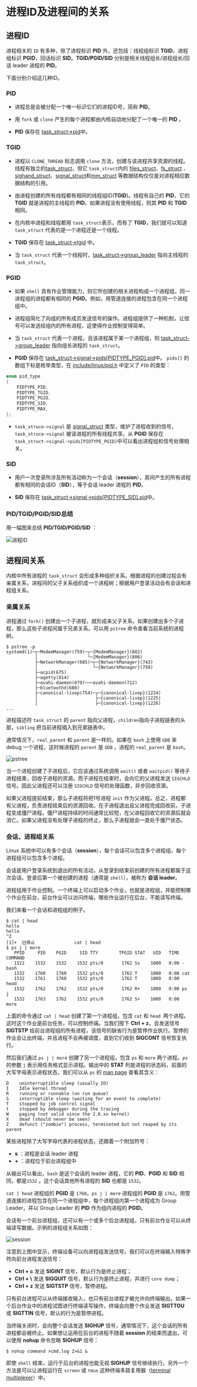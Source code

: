 
# 进程ID及进程间的关系

## 进程ID

进程相关的 `ID` 有多种，除了进程标识 **PID** 外，还包括：线程组标识 **TGID**，进程组标识 **PGID**，回话标识 **SID**。**TGID/PGID/SID** 分别是相关线程组长/进程组长/回话 leader 进程的 **PID**。

下面分别介绍这几种ID。

### PID

*  进程总是会被分配一个唯一标识它们的进程ID号，简称 **PID**。

*  用 `fork` 或 `clone` 产生的每个进程都由内核自动地分配了一个唯一的 **PID** 。

* **PID** 保存在 [task_struct->pid](https://github.com/torvalds/linux/blob/8bb7eca972ad531c9b149c0a51ab43a417385813/include/linux/sched.h?_pjax=%23js-repo-pjax-container%2C%20div%5Bitemtype%3D%22http%3A%2F%2Fschema.org%2FSoftwareSourceCode%22%5D%20main%2C%20%5Bdata-pjax-container%5D#L943)中。

### TGID

*  进程以 `CLONE_THREAD` 标志调用 `clone` 方法，创建与该进程共享资源的线程。线程有独立的[task_struct](https://github.com/torvalds/linux/blob/8bb7eca972ad531c9b149c0a51ab43a417385813/include/linux/sched.h?_pjax=%23js-repo-pjax-container%2C%20div%5Bitemtype%3D%22http%3A%2F%2Fschema.org%2FSoftwareSourceCode%22%5D%20main%2C%20%5Bdata-pjax-container%5D#L723)，但它 `task_struct`内的 [files_struct](https://github.com/torvalds/linux/blob/8bb7eca972ad531c9b149c0a51ab43a417385813/include/linux/sched.h?_pjax=%23js-repo-pjax-container%2C%20div%5Bitemtype%3D%22http%3A%2F%2Fschema.org%2FSoftwareSourceCode%22%5D%20main%2C%20%5Bdata-pjax-container%5D#L1070)、[fs_struct](https://github.com/torvalds/linux/blob/8bb7eca972ad531c9b149c0a51ab43a417385813/include/linux/sched.h?_pjax=%23js-repo-pjax-container%2C%20div%5Bitemtype%3D%22http%3A%2F%2Fschema.org%2FSoftwareSourceCode%22%5D%20main%2C%20%5Bdata-pjax-container%5D#L1067) 、[sighand_struct](https://github.com/torvalds/linux/blob/8bb7eca972ad531c9b149c0a51ab43a417385813/include/linux/sched.h?_pjax=%23js-repo-pjax-container%2C%20div%5Bitemtype%3D%22http%3A%2F%2Fschema.org%2FSoftwareSourceCode%22%5D%20main%2C%20%5Bdata-pjax-container%5D#L1081)、[signal_struct](https://github.com/torvalds/linux/blob/8bb7eca972ad531c9b149c0a51ab43a417385813/include/linux/sched.h?_pjax=%23js-repo-pjax-container%2C%20div%5Bitemtype%3D%22http%3A%2F%2Fschema.org%2FSoftwareSourceCode%22%5D%20main%2C%20%5Bdata-pjax-container%5D#L1080)和[mm_struct](https://github.com/torvalds/linux/blob/8bb7eca972ad531c9b149c0a51ab43a417385813/include/linux/sched.h?_pjax=%23js-repo-pjax-container%2C%20div%5Bitemtype%3D%22http%3A%2F%2Fschema.org%2FSoftwareSourceCode%22%5D%20main%2C%20%5Bdata-pjax-container%5D#L857) 等数据结构仅仅是对进程相应数据结构的引用。

* 由进程创建的所有线程都有相同的线程组ID(**TGID**)。线程有自己的 **PID**，它的**TGID** 就是进程的主线程的 **PID**。如果进程没有使用线程，则其 **PID** 和 **TGID** 相同。

* 在内核中进程和线程都用 `task_struct`表示，而有了 **TGID**，我们就可以知道 `task_struct` 代表的是一个进程还是一个线程。

* **TGID** 保存在 [task_struct->tgid](https://github.com/torvalds/linux/blob/8bb7eca972ad531c9b149c0a51ab43a417385813/include/linux/sched.h?_pjax=%23js-repo-pjax-container%2C%20div%5Bitemtype%3D%22http%3A%2F%2Fschema.org%2FSoftwareSourceCode%22%5D%20main%2C%20%5Bdata-pjax-container%5D#L944) 中。

* 当 `task_struct` 代表一个线程时，[task_struct->group_leader](https://github.com/torvalds/linux/blob/8bb7eca972ad531c9b149c0a51ab43a417385813/include/linux/sched.h?_pjax=%23js-repo-pjax-container%2C%20div%5Bitemtype%3D%22http%3A%2F%2Fschema.org%2FSoftwareSourceCode%22%5D%20main%2C%20%5Bdata-pjax-container%5D#L967) 指向主线程的 `task_struct`。

### PGID

* 如果 `shell` 具有作业管理能力，则它所创建的相关进程构成一个进程组，同一进程组的进程都有相同的 **PGID**。例如，用管道连接的进程包含在同一个进程组中。

* 进程组简化了向组的所有成员发送信号的操作。进程组提供了一种机制，让信号可以发送给组内的所有进程，这使得作业控制变得简单。

* 当 `task_struct` 代表一个进程，且该进程属于某一个进程组，则 [task_struct->group_leader](https://github.com/torvalds/linux/blob/8bb7eca972ad531c9b149c0a51ab43a417385813/include/linux/sched.h?_pjax=%23js-repo-pjax-container%2C%20div%5Bitemtype%3D%22http%3A%2F%2Fschema.org%2FSoftwareSourceCode%22%5D%20main%2C%20%5Bdata-pjax-container%5D#L967) 指向组长进程的 `task_struct`。

* **PGID** 保存在 [task_struct->signal->pids[PIDTYPE_PGID].pid](https://github.com/torvalds/linux/blob/8bb7eca972ad531c9b149c0a51ab43a417385813/include/linux/sched/signal.h?_pjax=%23js-repo-pjax-container%2C%20div%5Bitemtype%3D%22http%3A%2F%2Fschema.org%2FSoftwareSourceCode%22%5D%20main%2C%20%5Bdata-pjax-container%5D#L153)中。 `pids[]` 的数组下标是枚举类型，在 [include/linux/pid.h](https://github.com/torvalds/linux/blob/v5.15/include/linux/pid.h) 中定义了 `PID` 的类型：

```c
enum pid_type
{
	PIDTYPE_PID,
	PIDTYPE_TGID,
	PIDTYPE_PGID,
	PIDTYPE_SID,
	PIDTYPE_MAX,
};
```

* `task_struce->signal` 是 [signal_struct](https://github.com/torvalds/linux/blob/8bb7eca972ad531c9b149c0a51ab43a417385813/include/linux/sched/signal.h?_pjax=%23js-repo-pjax-container%2C%20div%5Bitemtype%3D%22http%3A%2F%2Fschema.org%2FSoftwareSourceCode%22%5D%20main%2C%20%5Bdata-pjax-container%5D#L82) 类型，维护了进程收到的信号，`task_struce->signal` 被该进程的所有线程共享。从 **PGID** 保存在 `task_struct->signal->pids[PIDTYPE_PGID]`中可以看出进程组和信号处理相关。


### SID

* 用户一次登录所涉及所有活动称为一个会话（**session**），其间产生的所有进程都有相同的会话ID（**SID**），等于会话 leader 进程的  **PID**。

* **SID** 保存在 [task_struct->signal->pids[PIDTYPE_SID].pid](https://github.com/torvalds/linux/blob/8bb7eca972ad531c9b149c0a51ab43a417385813/include/linux/sched/signal.h?_pjax=%23js-repo-pjax-container%2C%20div%5Bitemtype%3D%22http%3A%2F%2Fschema.org%2FSoftwareSourceCode%22%5D%20main%2C%20%5Bdata-pjax-container%5D#L153)中。

### **PID/TGID/PGID/SID**总结

用一幅图来总结 **PID/TGID/PGID/SID** ：

![进程ID](../../media/Pictures/pid.png)

## 进程间关系

内核中所有进程的 `task_struct` 会形成多种组织关系。根据进程的创建过程会有亲属关系，进程间的父子关系组织成一个进程树；根据用户登录活动会有会话和进程组关系。

### 亲属关系

进程通过 `fork()` 创建出一个子进程，就形成来父子关系，如果创建出多个子进程，那么这些子进程间属于兄弟关系。可以用 `pstree` 命令查看当前系统的进程树。

```
$ pstree -p
systemd(1)─┬─ModemManager(759)─┬─{ModemManager}(802)
           │                   └─{ModemManager}(806)
           ├─NetworkManager(685)─┬─{NetworkManager}(743)
           │                     └─{NetworkManager}(750)
           ├─acpid(675)
           ├─agetty(814)
           ├─avahi-daemon(679)───avahi-daemon(712)
           ├─bluetoothd(680)
           ├─canonical-livep(754)─┬─{canonical-livep}(1224)
           │                      ├─{canonical-livep}(1225)
           │                      ├─{canonical-livep}(1226)
...
```

进程描述符 `task_struct` 的 `parent` 指向父进程，`children`指向子进程链表的头部，`sibling` 把当前进程插入到兄弟链表中。

通常情况下，`real_parent` 和 `parent` 是一样的。如果在 `bash` 上使用 `GDB` 来 debug 一个进程，这时候进程的 `parent` 是  `GDB` ，进程的 `real_parent` 是 `bash`。

![pstree](../../media/Pictures/pstree.png)

当一个进程创建了子进程后，它应该通过系统调用 `wait()` 或者 `waitpid()` 等待子进程结束，回收子进程的资源。而子进程在结束时，会向它的父进程发送 `SIGCHLD` 信号。因此父进程还可以注册 `SIGCHLD` 信号的处理函数，异步回收资源。

如果父进程提前结束，那么子进程将把1号进程 `init` 作为父进程。总之，进程都有父进程，负责进程结束后的资源回收。在子进程退出且父进程完成回收前，子进程变成僵尸进程。僵尸进程持续的时间通常比较短，在父进程回收它的资源后就会消亡。如果父进程没有处理子进程的终止，那么子进程就会一直处于僵尸状态。

### 会话、进程组关系

Linux 系统中可以有多个会话（**session**），每个会话可以包含多个进程组，每个进程组可以包含多个进程。

会话是用户登录系统到退出的所有活动，从登录到结束前创建的所有进程都属于这次会话。登录后第一个被创建的进程（通常是 `shell`），被称为 **会话 leader**。

进程组用于作业控制。一个终端上可以启动多个作业，也就是进程组，并能控制哪个作业在前台，前台作业可以访问终端，哪些作业运行在后台，不能读写终端。

我们来看一个会话和进程组的例子。

```
$ cat | head
hello
hello
^Z
[1]+  已停止               cat | head
$ ps j | more
   PPID     PID    PGID     SID TTY        TPGID STAT   UID   TIME COMMAND
   1522    1532    1532    1532 pts/0       1762 Ss    1000   0:00 -bash
   1532    1760    1760    1532 pts/0       1762 T     1000   0:00 cat
   1532    1761    1760    1532 pts/0       1762 T     1000   0:00 head
   1532    1762    1762    1532 pts/0       1762 R+    1000   0:00 ps j
   1532    1763    1762    1532 pts/0       1762 S+    1000   0:00 more
```

上面的命令通过 `cat | head` 创建了第一个进程组，包含 `cat` 和 `head `两个进程。这时这个作业是前台任务，可以控制终端。当我们按下 **Ctrl + z**，会发送信号 **SIGTSTP** 给前台进程组的所有进程，该信号的缺省行为是暂停作业执行。暂停的作业会让出终端，并且进程不会再被调度，直到它们收到 **SIGCONT** 信号恢复执行。

然后我们通过 `ps j | more` 创建了另一个进程组，包含 `ps` 和 `more` 两个进程。`ps` 的参数 `j` 表示用任务格式显示进程。输出中的 **STAT** 列是进程的状态码，前面的大写字母表示进程状态，我们可以从 `ps` 的 [man page](https://man7.org/linux/man-pages/man1/ps.1.html) 查看其含义：

```
D    uninterruptible sleep (usually IO)
I    Idle kernel thread
R    running or runnable (on run queue)
S    interruptible sleep (waiting for an event to complete)
T    stopped by job control signal
t    stopped by debugger during the tracing
W    paging (not valid since the 2.6.xx kernel)
X    dead (should never be seen)
Z    defunct ("zombie") process, terminated but not reaped by its parent
```

某些进程除了大写字母代表的进程状态，还跟着一个附加符号：

* **s** ：进程是会话 leader 进程
* **+** ：进程位于前台进程组中

从输出可以看出，`bash` 是这个会话的 leader 进程，它的 **PID**、**PGID** 和 **SID** 相同，都是`1532` 。这个会话其他所有进程的 **SID** 也都是 `1532`。

`cat | head` 进程组的 **PGID** 是 `1760`，`ps j | more` 进程组的  **PGID** 是 `1762`。用管道连接的进程包含在同一个进程组中，每个进程组内第一个进程成为 Group Leader，并以 Group Leader 的 **PID** 作为组内进程的 **PGID**。

会话有一个前台进程组，还可以有一个或多个后台进程组，只有前台作业可以从终端读写数据。示例的进程组关系如图：

![session](../../media/Pictures/session.png)

注意到上图中显示，终端设备可以向进程组发送信号。我们可以在终端输入特殊字符向前台进程发送信号：

* **Ctrl + c** 发送 **SIGINT** 信号，默认行为是终止进程；
* **Ctrl + \\** 发送 **SIGQUIT** 信号，默认行为是终止进程，并进行 `core dump`；
* **Ctrl + z** 发送 **SIGTSTP** 信号，暂停进程。

只有前台进程可以从终端接收输入，也只有前台进程才被允许向终端输出。如果一个后台作业中的进程试图进行终端读写操作，终端会向整个作业发送 **SIGTTOU** 或 **SIGTTIN** 信号，默认的行为是暂停进程。

当终端关闭时，会向整个会话发送 **SIGHUP** 信号，通常情况下，这个会话的所有进程都会被终止。如果想让运用在后台的进程不随着 **session** 的结束而退出，可以使用 **nohup** 命令忽略 **SIGHUP** 信号：

```
$ nohup command >cmd.log 2>&1 &
```

即使 `shell` 结束，运行于后台的进程也能无视  **SIGHUP**  信号继续执行。另外一个方法是可以让进程运行在  `screen` 或 `tmux` 这种终端多路复用器（[terminal multiplexer](https://en.wikipedia.org/wiki/Terminal_multiplexer)）中。

